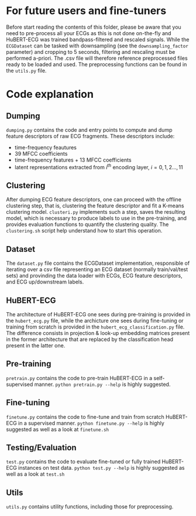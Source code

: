 # For future users and fine-tuners

Before start reading the contents of this folder, please be aware that you need to pre-process all your ECGs as this is not done on-the-fly and HuBERT-ECG was trained bandpass-filtered and rescaled signals.
While the `ECGDataset` can be tasked with downsampling (see the `downsampling_factor` parameter) and cropping to 5 seconds, filtering and rescaling must be performed a-priori. The .csv file will therefore reference preprocessed files ready to be loaded and used. The preprocessing functions can be found in the `utils.py` file.

# Code explanation

## Dumping
`dumping.py` contains the code and entry points to compute and dump feature descriptors of raw ECG fragments. These descriptors include:
- time-frequency feautures
- 39 MFCC coefficients
- time-frequency features + 13 MFCC coefficients
- latent representations extracted from $i^{th}$ encoding layer, $i = 0, 1, 2..., 11$

## Clustering
After dumping ECG feature descriptors, one can proceed with the offline clustering step, that is, clustering the feature descriptor and fit a K-means clustering model. 
`clusteri.py` implements such a step, saves the resulting model, which is necessary to produce labels to use in the pre-training, and provides evaluation functions to quantify the clustering quality. 
The `clustering.sh` script help understand how to start this operation.

## Dataset
The `dataset.py` file contains the ECGDataset implementation, responsible of iterating over a csv file representing an ECG dataset (normally train/val/test sets) and provinding the data loader with ECGs, ECG feature descriptors, and ECG up/downstream labels.

## HuBERT-ECG
The architecture of HuBERT-ECG one sees during pre-training is provided in the `hubert_ecg.py` file, while the archicture one sees during fine-tuning or training from scratch is provided in the `hubert_ecg_classification.py` file.
The difference consists in projection & look-up embedding matrices present in the former architecture that are replaced by the classification head present in the latter one.

## Pre-training
`pretrain.py` contains the code to pre-train HuBERT-ECG in a self-supervised manner. `python pretrain.py --help` is highly suggested.

## Fine-tuning
`finetune.py` contains the code to fine-tune and train from scratch HuBERT-ECG in a supervised manner. `python finetune.py --help` is highly suggested as well as a look at `finetune.sh`

## Testing/Evaluation
`test.py` contains the code to evaluate fine-tuned or fully trained HuBERT-ECG instances on test data. `python test.py --help` is highly suggested as well as a look at `test.sh`

## Utils
`utils.py` contains utility functions, including those for preprocessing.
